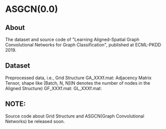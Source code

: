 # ASGCN(0.0)
## About
The dataset and source code of "Learning Aligned-Spatial Graph Convolutional Networks for Graph Classification",
published at ECML-PKDD 2019.
## Dataset
Preprocessed data, i.e., Grid Structure
GA_XXXf.mat: Adjacency Matrix Tensor, shape like \[Batch, N, N\](N denotes the number of nodes in the Aligned Structure)
GF_XXXf.mat:
GL_XXXf.mat:
## NOTE:
Source code about Grid Structure and ASGCN(Graph Convolutional Networks) be released soon.
